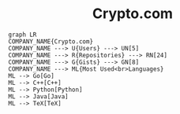 <h1 align="center">Crypto.com</h1>

```mermaid
graph LR
COMPANY_NAME{Crypto.com}
COMPANY_NAME ---> U{Users} ---> UN[5]
COMPANY_NAME ---> R{Repositories} ---> RN[24]
COMPANY_NAME ---> G{Gists} ---> GN[8]
COMPANY_NAME ---> ML{Most Used<br>Languages}
ML --> Go[Go]
ML --> C++[C++]
ML --> Python[Python]
ML --> Java[Java]
ML --> TeX[TeX]
```
